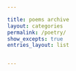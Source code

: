 ```yaml
---

title: poems archive
layout: categories
permalink: /poetry/
show_excepts: true
entries_layout: list


---
```

